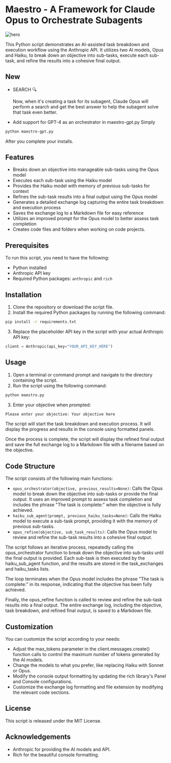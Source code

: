 # Maestro - A Framework for Claude Opus to Orchestrate Subagents
![hero](https://media.discordapp.net/attachments/1047006708813271100/1219776508864893088/DALLE_Mar_19_Landscape_Robot_Maestro_1.webp?ex=660c8866&is=65fa1366&hm=c49736c7547a81e3fa5ae63ed099a62496b2bbc6489cc2381e8833f815d3aa97&=&format=webp&width=3220&height=1840)

This Python script demonstrates an AI-assisted task breakdown and execution workflow using the Anthropic API. It utilizes two AI models, Opus and Haiku, to break down an objective into sub-tasks, execute each sub-task, and refine the results into a cohesive final output.

## New
- SEARCH 🔍

  Now, when it's creating a task for its subagent, Claude Opus will perform a search and get the best answer to help the subagent solve that task even better.
- Add support for GPT-4 as an orchestrator in maestro-gpt.py
Simply
```bash
python maestro-gpt.py
```

After you complete your installs.


## Features

- Breaks down an objective into manageable sub-tasks using the Opus model
- Executes each sub-task using the Haiku model
- Provides the Haiku model with memory of previous sub-tasks for context
- Refines the sub-task results into a final output using the Opus model
- Generates a detailed exchange log capturing the entire task breakdown and execution process
- Saves the exchange log to a Markdown file for easy reference
- Utilizes an improved prompt for the Opus model to better assess task completion
- Creates code files and folders when working on code projects.

## Prerequisites

To run this script, you need to have the following:

- Python installed
- Anthropic API key
- Required Python packages: `anthropic` and `rich`

## Installation

1. Clone the repository or download the script file.
2. Install the required Python packages by running the following command:

```bash
pip install -r requirements.txt
```

3. Replace the placeholder API key in the script with your actual Anthropic API key:

```python
client = Anthropic(api_key="YOUR_API_KEY_HERE")
```

## Usage

1. Open a terminal or command prompt and navigate to the directory containing the script.
2. Run the script using the following command:

```bash
python maestro.py
```

3. Enter your objective when prompted:

```bash
Please enter your objective: Your objective here
```

The script will start the task breakdown and execution process. It will display the progress and results in the console using formatted panels.

Once the process is complete, the script will display the refined final output and save the full exchange log to a Markdown file with a filename based on the objective.

## Code Structure

The script consists of the following main functions:

- `opus_orchestrator(objective, previous_results=None)`: Calls the Opus model to break down the objective into sub-tasks or provide the final output. It uses an improved prompt to assess task completion and includes the phrase "The task is complete:" when the objective is fully achieved.
- `haiku_sub_agent(prompt, previous_haiku_tasks=None)`: Calls the Haiku model to execute a sub-task prompt, providing it with the memory of previous sub-tasks.
- `opus_refine(objective, sub_task_results)`: Calls the Opus model to review and refine the sub-task results into a cohesive final output.

The script follows an iterative process, repeatedly calling the opus_orchestrator function to break down the objective into sub-tasks until the final output is provided. Each sub-task is then executed by the haiku_sub_agent function, and the results are stored in the task_exchanges and haiku_tasks lists.

The loop terminates when the Opus model includes the phrase "The task is complete:" in its response, indicating that the objective has been fully achieved.

Finally, the opus_refine function is called to review and refine the sub-task results into a final output. The entire exchange log, including the objective, task breakdown, and refined final output, is saved to a Markdown file.

## Customization

You can customize the script according to your needs:

- Adjust the max_tokens parameter in the client.messages.create() function calls to control the maximum number of tokens generated by the AI models.
- Change the models to what you prefer, like replacing Haiku with Sonnet or Opus.
- Modify the console output formatting by updating the rich library's Panel and Console configurations.
- Customize the exchange log formatting and file extension by modifying the relevant code sections.

## License

This script is released under the MIT License.

## Acknowledgements

- Anthropic for providing the AI models and API.
- Rich for the beautiful console formatting.
